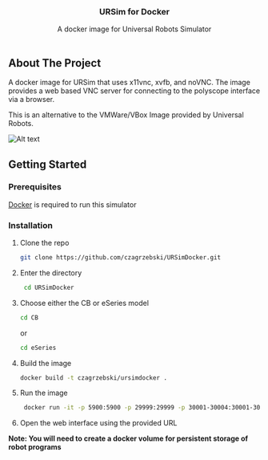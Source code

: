 <!-- PROJECT LOGO -->
<br />
<div align="center">

  <h3 align="center">URSim for Docker</h3>

  <p align="center">
    A docker image for Universal Robots Simulator
    <br />
    <br />

</div>

<!-- ABOUT THE PROJECT -->
## About The Project

A docker image for URSim that uses x11vnc, xvfb, and noVNC.  The image provides a web based VNC server for connecting to the polyscope interface via a browser.

This is an alternative to the VMWare/VBox Image provided by Universal Robots.

![Alt text](demo/demo.gif?raw=true "Title")

<!-- GETTING STARTED -->
## Getting Started

### Prerequisites

[Docker]((https://docs.docker.com/get-docker/)) is required to run this simulator 

### Installation

1. Clone the repo
   ```sh
   git clone https://github.com/czagrzebski/URSimDocker.git
   ```
3. Enter the directory
   ```sh
    cd URSimDocker
   ```
4. Choose either the CB or eSeries model
   ```sh
   cd CB
   ```
   or 
   
   ```sh 
   cd eSeries
   ```
5. Build the image
   ```sh
   docker build -t czagrzebski/ursimdocker .
   ```
6. Run the image
   ```sh
    docker run -it -p 5900:5900 -p 29999:29999 -p 30001-30004:30001-30004 -p 8080:8080 -e ROBOT_TYPE=UR10 czagrzebski/ursimdocker   
   ```
7. Open the web interface using the provided URL

**Note: You will need to create a docker volume for persistent storage of robot programs**





















<!-- MARKDOWN LINKS & IMAGES -->
<!-- https://www.markdownguide.org/basic-syntax/#reference-style-links -->
[contributors-shield]: https://img.shields.io/github/contributors/othneildrew/Best-README-Template.svg?style=for-the-badge
[contributors-url]: https://github.com/othneildrew/Best-README-Template/graphs/contributors
[forks-shield]: https://img.shields.io/github/forks/othneildrew/Best-README-Template.svg?style=for-the-badge
[forks-url]: https://github.com/othneildrew/Best-README-Template/network/members
[stars-shield]: https://img.shields.io/github/stars/othneildrew/Best-README-Template.svg?style=for-the-badge
[stars-url]: https://github.com/othneildrew/Best-README-Template/stargazers
[issues-shield]: https://img.shields.io/github/issues/othneildrew/Best-README-Template.svg?style=for-the-badge
[issues-url]: https://github.com/othneildrew/Best-README-Template/issues
[license-shield]: https://img.shields.io/github/license/othneildrew/Best-README-Template.svg?style=for-the-badge
[license-url]: https://github.com/othneildrew/Best-README-Template/blob/master/LICENSE.txt
[linkedin-shield]: https://img.shields.io/badge/-LinkedIn-black.svg?style=for-the-badge&logo=linkedin&colorB=555
[linkedin-url]: https://linkedin.com/in/othneildrew
[product-screenshot]: images/demo.png
